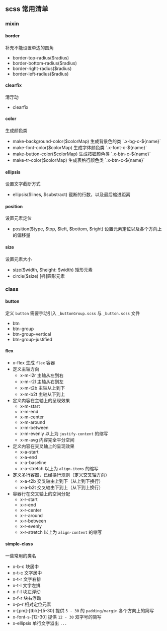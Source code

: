 ## scss 常用清单

### mixin

#### border

补充不能设置单边的圆角

- border-top-radius($radius)
- border-bottom-radius($radius)
- border-right-radius($radius)
- border-left-radius($radius)

#### clearfix

清浮动

- clearfix

#### color

生成颜色类

- make-background-color($colorMap) 生成背景色的类     `.x-bg-c-${name}`
- make-font-color($colorMap)       生成字体颜色类     `.x-font-c-${name}`
- make-button-color($colorMap)     生成按钮颜色类     `.x-btn-c-${name}`
- make-tr-color($colorMap)         生成表格行颜色类   `.x-btn-c-${name}`

#### ellipsis

设置文字截断方式

- ellipsis($lines, $substract)   截断的行数，以及最后缩进距离

#### position

设置元素定位

- position($type, $top, $left, $bottom, $right)          设置元素定位以及各个方向上的偏移量

#### size

设置元素大小

- size($width, $height: $width)     矩形元素
- circle($size)                     [椭]圆形元素

### class

#### button

定义 `button` 需要手动引入 `_buttonGroup.scss` 与 `_button.scss` 文件

- btn
- btn-group
- btn-group-vertical
- btn-group-justified

#### flex

- x-flex                  生成 `flex` 容器
- 定义主轴方向
  - x-m-l2r               主轴从左到右
  - x-m-r2l               主轴从右到左
  - x-m-t2b               主轴从上到下
  - x-m-b2t               主轴从下到上
- 定义内容在主轴上的呈现效果
  - x-m-start
  - x-m-end
  - x-m-center
  - x-m-around
  - x-m-between
  - x-m-evenly            以上为 `justify-content` 的缩写
  - x-m-avg               内容完全平分空间
- 定义内容在交叉轴上的呈现效果
  - x-a-start
  - x-a-end
  - x-a-baseline
  - x-a-stretch           以上为 `align-items` 的缩写
- 定义多行容器，已经换行规则（定义交叉轴方向）
  - x-a-t2b               交叉轴由上到下（从上到下换行）
  - x-a-b2t               交叉轴由下到上（从下到上换行）
- 容器行在交叉轴上的空间分配
  - x-r-start
  - x-r-end
  - x-r-center
  - x-r-around
  - x-r-between
  - x-r-evenly
  - x-r-stretch           以上为 `align-content` 的缩写

#### simple-class

一些常用的类名

- x-b-c                   块居中
- x-t-c                   文字居中
- x-t-r                   文字右排
- x-t-l                   文字左排
- x-f-l                   块左浮动
- x-f-r                   块右浮动
- x-p-r                   相对定位元素
- x-[pm]-[tblr]-[5-30]    提供 `5 - 30` 的 `padding/margin` 各个方向上的简写
- x-font-s-[12-30]           提供 `12 - 30` 双字号的简写
- x-ellipsis              单行文字溢出 `...`


